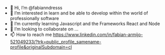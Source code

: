 - 👋 Hi, I’m @fabianndresss
- 👀 I’m interested in learn and be able to develop within the world of professionally software
- 🌱 I’m currently learning Javascript and the Frameworks React and Node
- 💞️ I’m looking to collaborate on ...
- 📫 How to reach me https://www.linkedin.com/in/fabian-armijo-521049233/?trk=public_profile_samename-profile&originalSubdomain=cl

<!---
fabianndresss/fabianndresss is a ✨ special ✨ repository because its `README.md` (this file) appears on your GitHub profile.
You can click the Preview link to take a look at your changes.
--->
